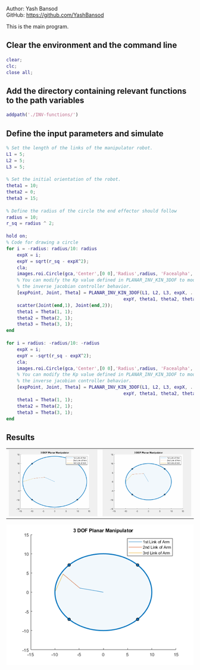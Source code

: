 Author: Yash Bansod  
GitHub: https://github.com/YashBansod  

This is the main program.

## Clear the environment and the command line

```matlab
clear;
clc;
close all;
```

## Add the directory containing relevant functions to the path variables

```matlab
addpath('./INV-functions/')
```

## Define the input parameters and simulate

```matlab
% Set the length of the links of the manipulator robot.
L1 = 5;
L2 = 5;
L3 = 5;

% Set the initial orientation of the robot.
theta1 = 10;
theta2 = 0;
theta3 = 15;

% Define the radius of the circle the end effector should follow
radius = 10;
r_sq = radius ^ 2;

hold on;
% Code for drawing a circle
for i = -radius: radius/10: radius
    expX = i;
    expY = sqrt(r_sq - expX^2);
    cla;
    images.roi.Circle(gca,'Center',[0 0],'Radius',radius, 'Facealpha', 0.05);
    % You can modify the Kp value defined in PLANAR_INV_KIN_3DOF to modify
    % the inverse jacobian controller behavior.
    [expPoint, Joint, Theta] = PLANAR_INV_KIN_3DOF(L1, L2, L3, expX, ...
                                            expY, theta1, theta2, theta3);
    scatter(Joint(end,1), Joint(end,2));
    theta1 = Theta(1, 1);
    theta2 = Theta(2, 1);
    theta3 = Theta(3, 1);
end

for i = radius: -radius/10: -radius
    expX = i;
    expY = -sqrt(r_sq - expX^2);
    cla;
    images.roi.Circle(gca,'Center',[0 0],'Radius',radius, 'Facealpha', 0.05);
    % You can modify the Kp value defined in PLANAR_INV_KIN_3DOF to modify
    % the inverse jacobian controller behavior.
    [expPoint, Joint, Theta] = PLANAR_INV_KIN_3DOF(L1, L2, L3, expX, ...
                                            expY, theta1, theta2, theta3);
    theta1 = Theta(1, 1);
    theta2 = Theta(2, 1);
    theta3 = Theta(3, 1);
end
```

## Results

<table>
  <tr>
    <td> <img src="./images/results_1.gif" > </td>
    <td> <img src="./images/results_2.gif" > </td>
   </tr> 
</table>  

![img](./images/PLANAR_main_3DOF_01.png)

